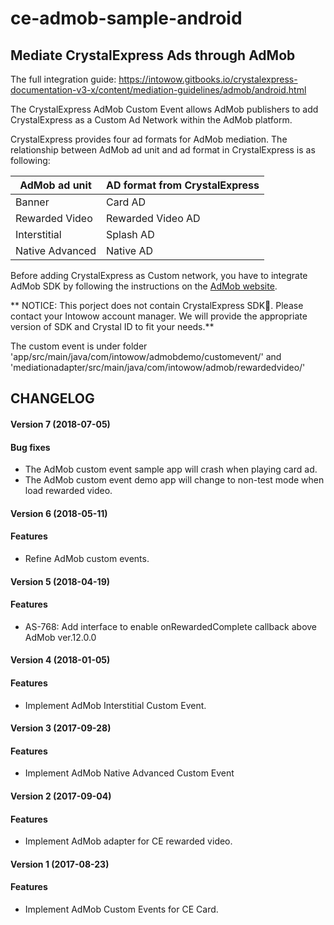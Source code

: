 # ce-admob-sample-android

## Mediate CrystalExpress Ads through AdMob

The full integration guide: https://intowow.gitbooks.io/crystalexpress-documentation-v3-x/content/mediation-guidelines/admob/android.html

The CrystalExpress AdMob Custom Event allows AdMob publishers to add CrystalExpress as a Custom Ad Network within the AdMob platform.

CrystalExpress provides four ad formats for AdMob mediation. The relationship between AdMob ad unit and ad format in CrystalExpress is as following:

| AdMob ad unit | AD format from CrystalExpress |
| --- | --- |
| Banner | Card AD |
| Rewarded Video | Rewarded Video AD |
| Interstitial | Splash AD |
| Native Advanced | Native AD |

Before adding CrystalExpress as Custom network, you have to integrate AdMob SDK by following the instructions on the [AdMob website](https://developers.google.com/admob/android/quick-start).


** NOTICE: This porject does not contain CrystalExpress SDK. Please contact your Intowow account manager. We will provide the appropriate version of SDK and Crystal ID to fit your needs.**

The custom event is under folder 'app/src/main/java/com/intowow/admobdemo/customevent/' and 'mediationadapter/src/main/java/com/intowow/admob/rewardedvideo/'


## CHANGELOG

#### Version 7 (2018-07-05)

#### Bug fixes
* The AdMob custom event sample app will crash when playing card ad.
* The AdMob custom event demo app will change to non-test mode when load rewarded video.


#### Version 6 (2018-05-11)

#### Features
* Refine AdMob custom events.


#### Version 5 (2018-04-19)

#### Features
* AS-768: Add interface to enable onRewardedComplete callback above AdMob ver.12.0.0


#### Version 4 (2018-01-05)

#### Features
* Implement AdMob Interstitial Custom Event.


#### Version 3 (2017-09-28)

#### Features
* Implement AdMob Native Advanced Custom Event


#### Version 2 (2017-09-04)

#### Features
* Implement AdMob adapter for CE rewarded video.


#### Version 1 (2017-08-23)

#### Features
* Implement AdMob Custom Events for CE Card.